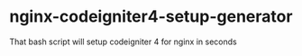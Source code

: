 # nginx-codeigniter4-setup-generator
That bash script will setup codeigniter 4 for nginx in seconds
